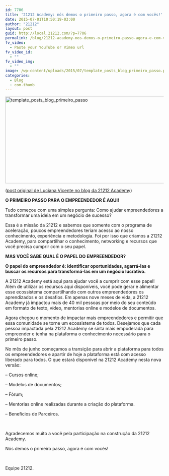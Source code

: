 ```yaml
---
id: 7706
title: '21212 Academy: nós demos o primeiro passo, agora é com vocês!'
date: 2015-07-01T10:50:19-03:00
author: "21212"
layout: post
guid: http://local.21212.com/?p=7706
permalink: /blog/21212-academy-nos-demos-o-primeiro-passo-agora-e-com-voces/
fv_video:
  - Paste your YouTube or Vimeo url
fv_video_id:
  - ""
fv_video_img:
  - ""
image: /wp-content/uploads/2015/07/template_posts_blog_primeiro_passo.png
categories:
  - Blog
  - com-thumb
---
```

<img class="aligncenter size-full wp-image-7708" src="http://local.21212.com/wp-content/uploads/2015/07/template_posts_blog_primeiro_passo.png" alt="template_posts_blog_primeiro_passo" width="530" height="275" srcset="http://localhost:8080/wp-content/uploads/2015/07/template_posts_blog_primeiro_passo.png 530w, http://localhost:8080/wp-content/uploads/2015/07/template_posts_blog_primeiro_passo-300x156.png 300w" sizes="(max-width: 530px) 100vw, 530px" />

(<a href="http://academy.21212.com/blog/nos-demos-o-primeiro-passo-agora-e-com-voces/" target="_blank">post original de Luciana Vicente no blog da 21212 Academy</a>)

**O PRIMEIRO PASSO PARA O EMPREENDEDOR É AQUI!**

Tudo começou com uma simples pergunta: Como ajudar empreendedores a transformar uma ideia em um negócio de sucesso?

Essa é a missão da 21212 e sabemos que somente com o programa de aceleração, poucos empreendedores teriam acesso ao nosso conhecimento, experiência e metodologia. Foi por isso que criamos a 21212 Academy, para compartilhar o conhecimento, networking e recursos que você precisa cumprir com o seu papel.

**MAS VOCÊ SABE QUAL É O PAPEL DO EMPREENDEDOR?**

**O papel do empreendedor é: identificar oportunidades, agarrá-las e buscar os recursos para transformá-las em um negócio lucrativo.**

A 21212 Academy está aqui para ajudar você a cumprir com esse papel! Além de utilizar os recursos aqui disponíveis, você pode gerar e alimentar esse ecossistema compartilhando com outros empreendedores os aprendizados e os desafios. Em apenas nove meses de vida, a 21212 Academy já impactou mais de 40 mil pessoas por meio do seu conteúdo em formato de texto, vídeo, mentorias online e modelos de documentos.

Agora chegou o momento de impactar mais empreendedores e permitir que essa comunidade se torne um ecossistema de todos. Desejamos que cada pessoa impactada pela 21212 Academy se sinta mais empoderada para empreender e tenha na plataforma o conhecimento necessário para o primeiro passo.

No mês de junho começamos a transição para abrir a plataforma para todos os empreendedores e apartir de hoje a plataforma está com acesso liberado para todos. O que estará disponível na 21212 Academy nesta nova versão:

&#8211; Cursos online;

&#8211; Modelos de documentos;

&#8211; Fórum;

&#8211; Mentorias online realizadas durante a criação do plataforma.

&#8211; Benefícios de Parceiros.

&nbsp;

Agradecemos muito a você pela participação na construção da 21212 Academy.

Nós demos o primeiro passo, agora é com vocês!

&nbsp;

Equipe 21212.